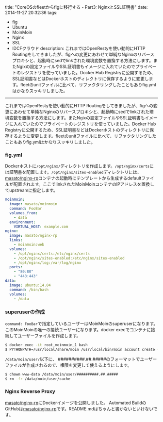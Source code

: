 title: "CoreOSのfleetからfigに移行する - Part3: NginxとSSL証明書"
date: 2014-11-27 20:32:36
tags:
 - fig
 - Ubuntu
 - MoinMoin
 - Nginx
 - SSL
 - IDCFクラウド
description: これまではOpenRestyを使い動的にHTTP Routingをしてきましたが、figへの変更にあわせて単純なNginxのリバースプロキシと、起動時にsedでlinkされた環境変数を置換する方法にします。またNgixの設定ファイルやSSL証明書もイメージに入れていたのでプライベートのレジストリを使っていました。Docker Hub Registryに公開するため、SSL証明書などはDockerホストのディレクトリに保存するように変更します。fleetのunitファイルに比べて、リファクタリングしたこともありfig.ymlはかなりスッキリしました。
---

これまではOpenRestyを使い動的にHTTP Routingをしてきましたが、figへの変更にあわせて単純なNginxのリバースプロキシと、起動時にsedでlinkされた環境変数を置換する方法にします。またNgixの設定ファイルやSSL証明書もイメージに入れていたのでプライベートのレジストリを使っていました。Docker Hub Registryに公開するため、SSL証明書などはDockerホストのディレクトリに保存するように変更します。fleetのunitファイルに比べて、リファクタリングしたこともありfig.ymlはかなりスッキリしました。

<!-- more -->


### fig.yml

Dockerホストに`/opt/nginx/`ディレクトリを作成します。`/opt/nginx/certs`には証明書を配置します。`/opt/nginx/sites-enabled`ディレクトリには、[masato/nginx-rp](https://registry.hub.docker.com/u/masato/nginx-rp/)コンテナの起動時にテンプレートから生成するdefaultファイルが配置されます。ここでlinkされたMoinMoinコンテナのIPアドレスを置換してupstreamに指定します。

``` yml fig.yml
moinmoin:
  image: masato/moinmoin
  command: FooBar
  volumes_from:
    - data
  environment:
    VIRTUAL_HOST: example.com
nginx:
  image: masato/nginx-rp
  links:
    - moinmoin:web
  volumes:
    - /opt/nginx/certs:/etc/nginx/certs
    - /opt/nginx/sites-enabled:/etc/nginx/sites-enabled
    - /opt/nginx/log:/var/log/nginx
  ports:
    - "80:80"
    - "443:443"
data:
  image: ubuntu:14.04
  command: /bin/bash
  volumes:
    - /data
```

### superuserの作成

`command: FooBar`で指定しているユーザーはMoinMoinのsuperuserになります。このMoinMoinの唯一の接続ユーザーになります。docker execでコンテナに接続してユーザーファイルを作成します。

``` bash
$ docker exec -it root_moinmoin_1 bash
$ PYTHONPATH=/usr/local/share/moin /usr/local/bin/moin account create --name=FooBar --email=foo@bar.com --password=password
```

`/data/moin/user/`以下に、 ##########.##.#####のフォーマットでユーザーファイルが作成されるので、権限を変更して使えるようにします。

``` bash
$ chown www-data /data/moin/user/##########.##.#####
$ rm -fr /data/moin/user/cache
```

### Nginx Reverse Proxy

[masato/nginx-rp](https://registry.hub.docker.com/u/masato/nginx-rp/)にDockerイメージを公開しました。 Automated BuildのGitHubは[masato/nginx-rp](https://github.com/masato/nginx-rp)です。README.mdはちゃんと書かないといけないです。


